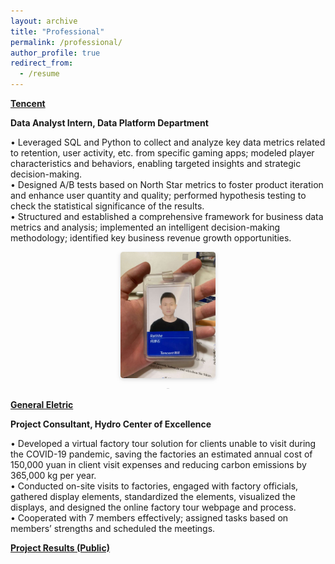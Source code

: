 ```yaml
---
layout: archive
title: "Professional"
permalink: /professional/
author_profile: true
redirect_from:
  - /resume
---
```


**[Tencent](https://www.tencent.com/en-us/)**

**Data Analyst Intern, Data Platform Department**

• Leveraged SQL and Python to collect and analyze key data metrics related to retention, user activity, etc. from specific gaming apps; modeled player characteristics and behaviors, enabling targeted insights and strategic decision-making.\
• Designed A/B tests based on North Star metrics to foster product iteration and enhance user quantity and quality; performed hypothesis testing to check the statistical significance of the results.\
• Structured and established a comprehensive framework for business data metrics and analysis; implemented an intelligent decision-making methodology; identified key business revenue growth opportunities.

<center>
    <img style = "
        border-radius: 0.3125em;
        box-shadow: 0 2px 4px 0 rgba(34,36,38,.12),0 2px 10px 0 rgba(34,36,38,.08);" 
        src = "../images/Tencent.jpg" 
        width = "30%">
    <br>
    <div style = "
        color: orange;
        border-bottom: 1px solid #d9d9d9;
        display: inline-block;
        color: #999;
        padding: 2px;">
    </div>
    <p> </p>
</center>

**[General Eletric](https://www.ge.com/)**

**Project Consultant, Hydro Center of Excellence**

• Developed a virtual factory tour solution for clients unable to visit during the COVID-19 pandemic, saving the factories an estimated annual cost of 150,000 yuan in client visit expenses and reducing carbon emissions by 365,000 kg per year.\
• Conducted on-site visits to factories, engaged with factory officials, gathered display elements, standardized the elements, visualized the displays, and designed the online factory tour webpage and process.\
• Cooperated with 7 members effectively; assigned tasks based on members’ strengths and scheduled the meetings.

[**Project Results (Public)**](../files/GE.pdf)